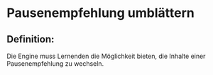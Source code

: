 # Pausenempfehlung umblättern


## Definition:

Die Engine muss Lernenden die Möglichkeit bieten, die Inhalte einer Pausenempfehlung zu wechseln.



